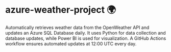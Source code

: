 # azure-weather-project 🌍
Automatically retrieves weather data from the OpenWeather API and updates an Azure SQL Database daily. 
It uses Python for data collection and database updates, while Power BI is used for visualization. 
A GitHub Actions workflow ensures automated updates at 12:00 UTC every day.
